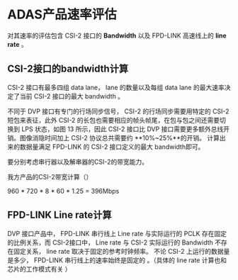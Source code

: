 # ADAS产品速率评估

对其速率的评估包含 CSI-2 接口的 **Bandwidth** 以及 FPD-LINK 高速线上的 **line rate** 。

## CSI-2接口的bandwidth计算

CSI-2 接口有最多四组 data lane， lane 的数量以及每组 data lane 的最大速率决定了当前 CSI-2 接口的最大 bandwidth  。

不同于 DVP 接口有专门的行场同步信号， CSI-2 的行场同步需要用特定的 CSI-2 短包来表征，此外 CSI-2 的长包也需要相应的帧头帧尾，在包与包之间还需要切换到 LPS 状态，如图 13 所示，因此 CSI-2 接口比 DVP 接口需要更多额外总线开销。图像消隐时间加上 CSI-2 协议总共需要约 **10%~25%**的开销。 计算出来的数据量满足 FPD-LINK 的 CSI-2 接口定义的最大 bandwidth即可。  

要分别考虑串行器以及解串器的CSI-2的带宽能力。

我方产品的CSI-2带宽计算（）

960 * 720 * 8 * 60 *  1.25 = 396Mbps

## FPD-LINK Line rate计算

DVP 接口产品中， FPD-LINK 串行线上 Line rate 与实际运行的 PCLK 存在固定的比例关系，而 CSI-2接口中， Line rate 与 CSI-2 实际运行的 Bandwidth 不存在固定关系， line rate 取决于固定的参考时钟频率。 不论 CSI-2 上运行的数据量是多少， FPD-LINK 串行线上的速率始终是固定的 。（具体的 line rate 计算也和芯片的工作模式有关  ）

